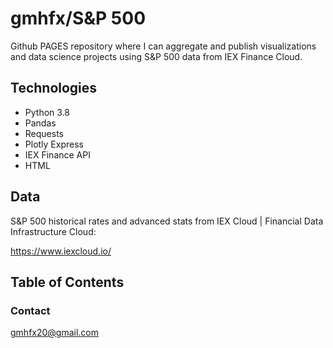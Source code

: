 # gmhfx/S&P 500

Github PAGES repository where I can aggregate and publish visualizations and data science projects using S&P 500 data from IEX Finance Cloud.

## Technologies

* Python 3.8
* Pandas
* Requests
* Plotly Express
* IEX Finance API
* HTML

## Data

S&P 500 historical rates and advanced stats from IEX Cloud | Financial Data Infrastructure Cloud:

https://www.iexcloud.io/


## Table of Contents

### Contact

gmhfx20@gmail.com
